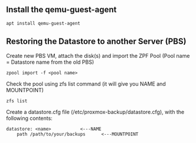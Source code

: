 ## Install the qemu-guest-agent
```
apt install qemu-guest-agent
```  
  
## Restoring the Datastore to another Server (PBS)

Create new PBS VM, attach the disk(s) and import the ZPF Pool (Pool name = Datastore name from the old PBS)
```
zpool import -f <pool name>
```  
  
Check the pool using zfs list command (it will give you NAME and MOUNTPOINT)
```
zfs list
```  
  
Create a datastore.cfg file (/etc/proxmox-backup/datastore.cfg), with the following contents:
```
datastore: <name>			<---NAME
    path /path/to/your/backups		<---MOUNTPOINT
```  
  
